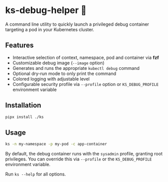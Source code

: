 # ks-debug-helper 🚀

A command line utility to quickly launch a privileged debug container targeting a pod in your Kubernetes cluster.

## Features

- Interactive selection of context, namespace, pod and container via **fzf**
- Customizable debug image (`--image` option)
- Generates and runs the appropriate `kubectl debug` command
- Optional dry-run mode to only print the command
- Colored logging with adjustable level
- Configurable security profile via `--profile` option or `KS_DEBUG_PROFILE` environment variable

## Installation

```bash
pipx install ./ks
```

## Usage

```bash
ks -n my-namespace -p my-pod -c app-container
```

By default, the debug container runs with the `sysadmin` profile, granting root privileges. You can override this via `--profile` or the `KS_DEBUG_PROFILE` environment variable.

Run `ks --help` for all options.
